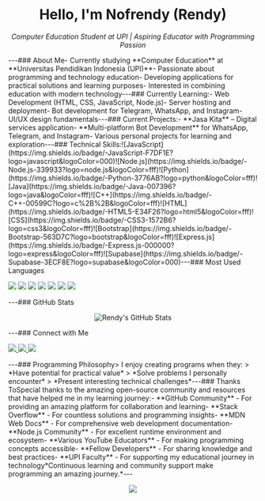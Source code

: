 <h1 align="center">Hello, I'm Nofrendy (Rendy)</h1><p align="center">  <i>Computer Education Student at UPI | Aspiring Educator with Programming Passion</i></p>---### About Me- Currently studying **Computer Education** at **Universitas Pendidikan Indonesia (UPI)**- Passionate about programming and technology education- Developing applications for practical solutions and learning purposes- Interested in combining education with modern technology---### Currently Learning:- Web Development (HTML, CSS, JavaScript, Node.js)- Server hosting and deployment- Bot development for Telegram, WhatsApp, and Instagram- UI/UX design fundamentals---### Current Projects:- **Jasa Kita** – Digital services application- **Multi-platform Bot Development** for WhatsApp, Telegram, and Instagram- Various personal projects for learning and exploration---### Technical Skills:![JavaScript](https://img.shields.io/badge/-JavaScript-F7DF1E?logo=javascript&logoColor=000)![Node.js](https://img.shields.io/badge/-Node.js-339933?logo=node.js&logoColor=fff)![Python](https://img.shields.io/badge/-Python-3776AB?logo=python&logoColor=fff)![Java](https://img.shields.io/badge/-Java-007396?logo=java&logoColor=fff)![C++](https://img.shields.io/badge/-C++-00599C?logo=c%2B%2B&logoColor=fff)![HTML](https://img.shields.io/badge/-HTML5-E34F26?logo=html5&logoColor=fff)![CSS](https://img.shields.io/badge/-CSS3-1572B6?logo=css3&logoColor=fff)![Bootstrap](https://img.shields.io/badge/-Bootstrap-563D7C?logo=bootstrap&logoColor=fff)![Express.js](https://img.shields.io/badge/-Express.js-000000?logo=express&logoColor=fff)![Supabase](https://img.shields.io/badge/-Supabase-3ECF8E?logo=supabase&logoColor=000)---### Most Used Languages<p align="left">  <img src="https://img.shields.io/badge/-JavaScript-F7DF1E?style=for-the-badge&logo=javascript&logoColor=000" />  <img src="https://img.shields.io/badge/-Python-3776AB?style=for-the-badge&logo=python&logoColor=white" />  <img src="https://img.shields.io/badge/-C++-00599C?style=for-the-badge&logo=c%2B%2B&logoColor=white" />  <img src="https://img.shields.io/badge/-Java-007396?style=for-the-badge&logo=java&logoColor=white" />  <img src="https://img.shields.io/badge/-Node.js-339933?style=for-the-badge&logo=node.js&logoColor=white" />  <img src="https://img.shields.io/badge/-HTML5-E34F26?style=for-the-badge&logo=html5&logoColor=white" />  <img src="https://img.shields.io/badge/-CSS3-1572B6?style=for-the-badge&logo=css3&logoColor=white" /></p>---### GitHub Stats<p align="center">  <img src="https://github-readme-stats.vercel.app/api?username=nofrendy&show_icons=true&theme=tokyonight" alt="Rendy's GitHub Stats" /></p>---### Connect with Me<p align="left">  <a href="https://instagram.com/rndy1125" target="_blank">    <img src="https://img.shields.io/badge/Instagram-%23E4405F.svg?&style=for-the-badge&logo=instagram&logoColor=white" />  </a>  <a href="mailto:rendy@example.com">    <img src="https://img.shields.io/badge/Email-D14836?style=for-the-badge&logo=gmail&logoColor=white" />  </a>  <a href="https://wa.me/628XXXXXXXXX">    <img src="https://img.shields.io/badge/WhatsApp-25D366?style=for-the-badge&logo=whatsapp&logoColor=white" />  </a></p>---### Programming Philosophy> I enjoy creating programs when they:  > *Have potential for practical value*  > *Solve problems I personally encounter*  > *Present interesting technical challenges*---### Thanks ToSpecial thanks to the amazing open-source community and resources that have helped me in my learning journey:- **GitHub Community** - For providing an amazing platform for collaboration and learning- **Stack Overflow** - For countless solutions and programming insights- **MDN Web Docs** - For comprehensive web development documentation- **Node.js Community** - For excellent runtime environment and ecosystem- **Various YouTube Educators** - For making programming concepts accessible- **Fellow Developers** - For sharing knowledge and best practices- **UPI Faculty** - For supporting my educational journey in technology*Continuous learning and community support make programming an amazing journey.*---

<p align="center">
  <img src="https://capsule-render.vercel.app/api?type=waving&color=7F1D1D&height=100&section=footer"/>
</p>
